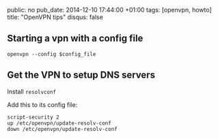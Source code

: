 public: no
pub_date: 2014-12-10 17:44:00 +01:00
tags: [openvpn, howto]
title: "OpenVPN tips"
disqus: false

## Starting a vpn with a config file

    openvpn --config $config_file

## Get the VPN to setup DNS servers

Install `resolvconf`

Add this to its config file:

    script-security 2
    up /etc/openvpn/update-resolv-conf
    down /etc/openvpn/update-resolv-conf
